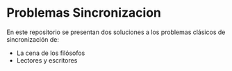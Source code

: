 # Problemas Sincronizacion

En este repositorio se presentan dos soluciones a los problemas clásicos de sincronización de:
- La cena de los filósofos
- Lectores y escritores
